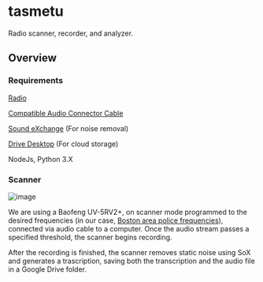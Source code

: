 # tasmetu

Radio scanner, recorder, and analyzer.

## Overview

### Requirements

[Radio](https://baofengtech.com/wp-content/uploads/2020/09/BaoFeng_UV-5R_Manual.pdf)

[Compatible Audio Connector Cable](https://www.amazon.com/gp/product/B01LMIBAZW/ref=ppx_yo_dt_b_asin_title_o00_s00?ie=UTF8&psc=1)

[Sound eXchange](https://sourceforge.net/projects/sox/) (For noise removal)

[Drive Desktop](https://www.google.com/drive/download/) (For cloud storage)

NodeJs, Python 3.X

### Scanner

![image](https://user-images.githubusercontent.com/42680395/210189923-87c873f4-b5b1-43be-a344-cd64e8aa00c9.png)

We are using a Baofeng UV-5RV2+, on scanner mode programmed to the desired frequencies (in our case, [Boston area police frequencies](https://www.broadcastify.com/listen/feed/25818
)), connected via audio cable to a computer. Once the audio stream passes a specified threshold, the scanner begins recording.

After the recording is finished, the scanner removes static noise using SoX and generates a trascription, saving both the transcription and the audio file in a Google Drive folder.